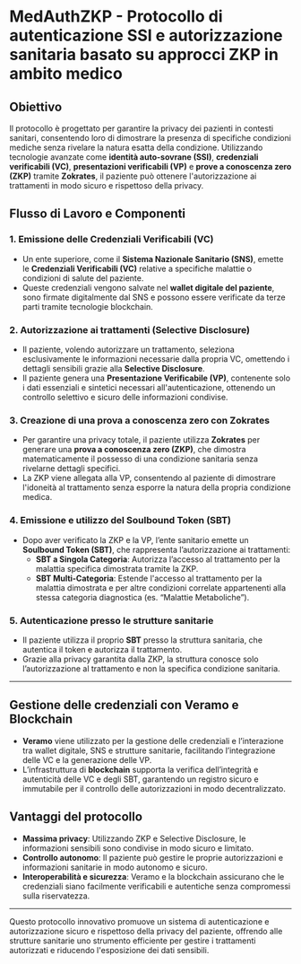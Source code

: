 # MedAuthZKP - Protocollo di autenticazione SSI e autorizzazione sanitaria basato su approcci ZKP in ambito medico

## Obiettivo

Il protocollo è progettato per garantire la privacy dei pazienti in contesti sanitari, consentendo loro di dimostrare la presenza di specifiche condizioni mediche senza rivelare la natura esatta della condizione. Utilizzando tecnologie avanzate come **identità auto-sovrane (SSI)**, **credenziali verificabili (VC)**, **presentazioni verificabili (VP)** e **prove a conoscenza zero (ZKP)** tramite **Zokrates**, il paziente può ottenere l'autorizzazione ai trattamenti in modo sicuro e rispettoso della privacy.

## Flusso di Lavoro e Componenti

### 1. Emissione delle Credenziali Verificabili (VC)
- Un ente superiore, come il **Sistema Nazionale Sanitario (SNS)**, emette le **Credenziali Verificabili (VC)** relative a specifiche malattie o condizioni di salute del paziente.
- Queste credenziali vengono salvate nel **wallet digitale del paziente**, sono firmate digitalmente dal SNS e possono essere verificate da terze parti tramite tecnologie blockchain.

### 2. Autorizzazione ai trattamenti (Selective Disclosure)
- Il paziente, volendo autorizzare un trattamento, seleziona esclusivamente le informazioni necessarie dalla propria VC, omettendo i dettagli sensibili grazie alla **Selective Disclosure**.
- Il paziente genera una **Presentazione Verificabile (VP)**, contenente solo i dati essenziali e sintetici necessari all'autenticazione, ottenendo un controllo selettivo e sicuro delle informazioni condivise.

### 3. Creazione di una prova a conoscenza zero con Zokrates
- Per garantire una privacy totale, il paziente utilizza **Zokrates** per generare una **prova a conoscenza zero (ZKP)**, che dimostra matematicamente il possesso di una condizione sanitaria senza rivelarne dettagli specifici.
- La ZKP viene allegata alla VP, consentendo al paziente di dimostrare l'idoneità al trattamento senza esporre la natura della propria condizione medica.

### 4. Emissione e utilizzo del Soulbound Token (SBT)
- Dopo aver verificato la ZKP e la VP, l’ente sanitario emette un **Soulbound Token (SBT)**, che rappresenta l’autorizzazione ai trattamenti:
  - **SBT a Singola Categoria**: Autorizza l’accesso al trattamento per la malattia specifica dimostrata tramite la ZKP.
  - **SBT Multi-Categoria**: Estende l'accesso al trattamento per la malattia dimostrata e per altre condizioni correlate appartenenti alla stessa categoria diagnostica (es. “Malattie Metaboliche”).

### 5. Autenticazione presso le strutture sanitarie
- Il paziente utilizza il proprio **SBT** presso la struttura sanitaria, che autentica il token e autorizza il trattamento. 
- Grazie alla privacy garantita dalla ZKP, la struttura conosce solo l’autorizzazione al trattamento e non la specifica condizione sanitaria. 

--- 

## Gestione delle credenziali con Veramo e Blockchain
- **Veramo** viene utilizzato per la gestione delle credenziali e l’interazione tra wallet digitale, SNS e strutture sanitarie, facilitando l’integrazione delle VC e la generazione delle VP.
- L’infrastruttura di **blockchain** supporta la verifica dell’integrità e autenticità delle VC e degli SBT, garantendo un registro sicuro e immutabile per il controllo delle autorizzazioni in modo decentralizzato.


## Vantaggi del protocollo
- **Massima privacy**: Utilizzando ZKP e Selective Disclosure, le informazioni sensibili sono condivise in modo sicuro e limitato.
- **Controllo autonomo**: Il paziente può gestire le proprie autorizzazioni e informazioni sanitarie in modo autonomo e sicuro.
- **Interoperabilità e sicurezza**: Veramo e la blockchain assicurano che le credenziali siano facilmente verificabili e autentiche senza compromessi sulla riservatezza.

---

Questo protocollo innovativo promuove un sistema di autenticazione e autorizzazione sicuro e rispettoso della privacy del paziente, offrendo alle strutture sanitarie uno strumento efficiente per gestire i trattamenti autorizzati e riducendo l'esposizione dei dati sensibili. 
